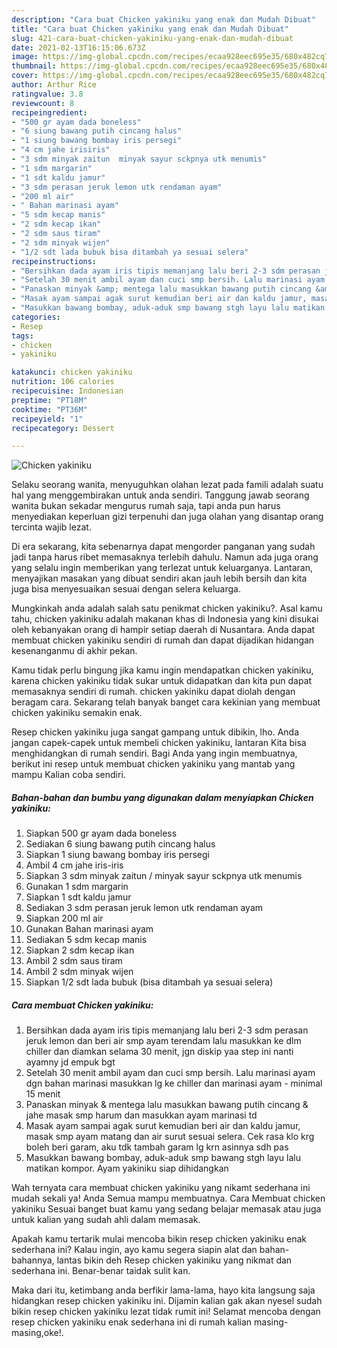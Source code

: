 ```yaml
---
description: "Cara buat Chicken yakiniku yang enak dan Mudah Dibuat"
title: "Cara buat Chicken yakiniku yang enak dan Mudah Dibuat"
slug: 421-cara-buat-chicken-yakiniku-yang-enak-dan-mudah-dibuat
date: 2021-02-13T16:15:06.673Z
image: https://img-global.cpcdn.com/recipes/ecaa928eec695e35/680x482cq70/chicken-yakiniku-foto-resep-utama.jpg
thumbnail: https://img-global.cpcdn.com/recipes/ecaa928eec695e35/680x482cq70/chicken-yakiniku-foto-resep-utama.jpg
cover: https://img-global.cpcdn.com/recipes/ecaa928eec695e35/680x482cq70/chicken-yakiniku-foto-resep-utama.jpg
author: Arthur Rice
ratingvalue: 3.8
reviewcount: 8
recipeingredient:
- "500 gr ayam dada boneless"
- "6 siung bawang putih cincang halus"
- "1 siung bawang bombay iris persegi"
- "4 cm jahe irisiris"
- "3 sdm minyak zaitun  minyak sayur sckpnya utk menumis"
- "1 sdm margarin"
- "1 sdt kaldu jamur"
- "3 sdm perasan jeruk lemon utk rendaman ayam"
- "200 ml air"
- " Bahan marinasi ayam"
- "5 sdm kecap manis"
- "2 sdm kecap ikan"
- "2 sdm saus tiram"
- "2 sdm minyak wijen"
- "1/2 sdt lada bubuk bisa ditambah ya sesuai selera"
recipeinstructions:
- "Bersihkan dada ayam iris tipis memanjang lalu beri 2-3 sdm perasan jeruk lemon dan beri air smp ayam terendam lalu masukkan ke dlm chiller dan diamkan selama 30 menit, jgn diskip yaa step ini nanti ayamny jd empuk bgt"
- "Setelah 30 menit ambil ayam dan cuci smp bersih. Lalu marinasi ayam dgn bahan marinasi masukkan lg ke chiller dan marinasi ayam  minimal 15 menit"
- "Panaskan minyak &amp; mentega lalu masukkan bawang putih cincang &amp; jahe masak smp harum dan masukkan ayam marinasi td"
- "Masak ayam sampai agak surut kemudian beri air dan kaldu jamur, masak smp ayam matang dan air surut sesuai selera. Cek rasa klo krg boleh beri garam, aku tdk tambah garam lg krn asinnya sdh pas"
- "Masukkan bawang bombay, aduk-aduk smp bawang stgh layu lalu matikan kompor. Ayam yakiniku siap dihidangkan"
categories:
- Resep
tags:
- chicken
- yakiniku

katakunci: chicken yakiniku 
nutrition: 106 calories
recipecuisine: Indonesian
preptime: "PT18M"
cooktime: "PT36M"
recipeyield: "1"
recipecategory: Dessert

---
```



![Chicken yakiniku](https://img-global.cpcdn.com/recipes/ecaa928eec695e35/680x482cq70/chicken-yakiniku-foto-resep-utama.jpg)

Selaku seorang wanita, menyuguhkan olahan lezat pada famili adalah suatu hal yang menggembirakan untuk anda sendiri. Tanggung jawab seorang  wanita bukan sekadar mengurus rumah saja, tapi anda pun harus menyediakan keperluan gizi terpenuhi dan juga olahan yang disantap orang tercinta wajib lezat.

Di era  sekarang, kita sebenarnya dapat mengorder panganan yang sudah jadi tanpa harus ribet memasaknya terlebih dahulu. Namun ada juga orang yang selalu ingin memberikan yang terlezat untuk keluarganya. Lantaran, menyajikan masakan yang dibuat sendiri akan jauh lebih bersih dan kita juga bisa menyesuaikan sesuai dengan selera keluarga. 



Mungkinkah anda adalah salah satu penikmat chicken yakiniku?. Asal kamu tahu, chicken yakiniku adalah makanan khas di Indonesia yang kini disukai oleh kebanyakan orang di hampir setiap daerah di Nusantara. Anda dapat membuat chicken yakiniku sendiri di rumah dan dapat dijadikan hidangan kesenanganmu di akhir pekan.

Kamu tidak perlu bingung jika kamu ingin mendapatkan chicken yakiniku, karena chicken yakiniku tidak sukar untuk didapatkan dan kita pun dapat memasaknya sendiri di rumah. chicken yakiniku dapat diolah dengan beragam cara. Sekarang telah banyak banget cara kekinian yang membuat chicken yakiniku semakin enak.

Resep chicken yakiniku juga sangat gampang untuk dibikin, lho. Anda jangan capek-capek untuk membeli chicken yakiniku, lantaran Kita bisa menghidangkan di rumah sendiri. Bagi Anda yang ingin membuatnya, berikut ini resep untuk membuat chicken yakiniku yang mantab yang mampu Kalian coba sendiri.

<!--inarticleads1-->

##### Bahan-bahan dan bumbu yang digunakan dalam menyiapkan Chicken yakiniku:

1. Siapkan 500 gr ayam dada boneless
1. Sediakan 6 siung bawang putih cincang halus
1. Siapkan 1 siung bawang bombay iris persegi
1. Ambil 4 cm jahe iris-iris
1. Siapkan 3 sdm minyak zaitun / minyak sayur sckpnya utk menumis
1. Gunakan 1 sdm margarin
1. Siapkan 1 sdt kaldu jamur
1. Sediakan 3 sdm perasan jeruk lemon utk rendaman ayam
1. Siapkan 200 ml air
1. Gunakan  Bahan marinasi ayam
1. Sediakan 5 sdm kecap manis
1. Siapkan 2 sdm kecap ikan
1. Ambil 2 sdm saus tiram
1. Ambil 2 sdm minyak wijen
1. Siapkan 1/2 sdt lada bubuk (bisa ditambah ya sesuai selera)




<!--inarticleads2-->

##### Cara membuat Chicken yakiniku:

1. Bersihkan dada ayam iris tipis memanjang lalu beri 2-3 sdm perasan jeruk lemon dan beri air smp ayam terendam lalu masukkan ke dlm chiller dan diamkan selama 30 menit, jgn diskip yaa step ini nanti ayamny jd empuk bgt
1. Setelah 30 menit ambil ayam dan cuci smp bersih. Lalu marinasi ayam dgn bahan marinasi masukkan lg ke chiller dan marinasi ayam  - minimal 15 menit
1. Panaskan minyak &amp; mentega lalu masukkan bawang putih cincang &amp; jahe masak smp harum dan masukkan ayam marinasi td
1. Masak ayam sampai agak surut kemudian beri air dan kaldu jamur, masak smp ayam matang dan air surut sesuai selera. Cek rasa klo krg boleh beri garam, aku tdk tambah garam lg krn asinnya sdh pas
1. Masukkan bawang bombay, aduk-aduk smp bawang stgh layu lalu matikan kompor. Ayam yakiniku siap dihidangkan




Wah ternyata cara membuat chicken yakiniku yang nikamt sederhana ini mudah sekali ya! Anda Semua mampu membuatnya. Cara Membuat chicken yakiniku Sesuai banget buat kamu yang sedang belajar memasak atau juga untuk kalian yang sudah ahli dalam memasak.

Apakah kamu tertarik mulai mencoba bikin resep chicken yakiniku enak sederhana ini? Kalau ingin, ayo kamu segera siapin alat dan bahan-bahannya, lantas bikin deh Resep chicken yakiniku yang nikmat dan sederhana ini. Benar-benar taidak sulit kan. 

Maka dari itu, ketimbang anda berfikir lama-lama, hayo kita langsung saja hidangkan resep chicken yakiniku ini. Dijamin kalian gak akan nyesel sudah bikin resep chicken yakiniku lezat tidak rumit ini! Selamat mencoba dengan resep chicken yakiniku enak sederhana ini di rumah kalian masing-masing,oke!.


